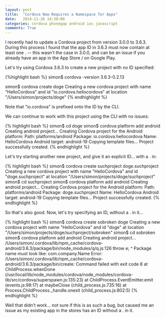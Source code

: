 ```yaml
---
layout: post
title:  "Cordova Now Requires a Namespace for Apps"
date:   2014-11-26 14:30:00
categories: cordova phonegap android ios javascript
comments: True
---
```

I recently had to update a Cordova project from version 3.0.0 to 3.6.3.  During this
process I found that the app ID in 3.6.3 must now contain at least one . -- this wasn't 
the case in 3.0.0, and can be an issue if you already have an app in the App Store / on 
Google Play.

Let's try using Cordova 3.6.3 to create a new project with no ID specified:

{%highlight bash %}
simon$ cordova -version
3.6.3-0.2.13

simon$ cordova create doge
Creating a new cordova project with name "HelloCordova" 
and id "io.cordova.hellocordova" at location "/Users/simon/projects/doge"
{% endhighlight %}

Note that "io.cordova" is prefixed onto the ID by the CLI.

We can continue to work with this project using the CLI with no issues:

{% highlight bash %}
simon$ cd doge
simon$ cordova platform add android
Creating android project...
Creating Cordova project for the Android platform:
     Path: platforms/android
     Package: io.cordova.hellocordova
     Name: HelloCordova
     Android target: android-19
Copying template files...
Project successfully created.
{% endhighlight %}

Let's try starting another new project, and give it an explicit ID... with a . in:

{% highlight bash %}
simon$ cordova create suchproject doge.suchproject
Creating a new cordova project with name "HelloCordova" 
and id "doge.suchproject" at location "/Users/simon/projects/doge/suchproject"
simon$ cd suchproject
simon$ cordova platform add android
Creating android project...
Creating Cordova project for the Android platform:
     Path: platforms/android
     Package: doge.suchproject
     Name: HelloCordova
     Android target: android-19
Copying template files...
Project successfully created.
{% endhighlight %}

So that's also good.  Now, let's try specifying an ID, without a . in it...

{% highlight bash %}
simon$ cordova create sobroken doge
Creating a new cordova project with name "HelloCordova" 
and id "doge" at location "/Users/simon/projects/doge/suchproject/sobroken"
simon$ cd sobroken
simon$ cordova platform add android
Creating android project...
/Users/simon/.cordova/lib/npm_cache/cordova-android/3.6.3/package/bin/node_modules/q/q.js:126
                    throw e;
                          ^
Package name must look like: com.company.Name
Error: /Users/simon/.cordova/lib/npm_cache/cordova-android/3.6.3/package/bin/create: Command failed with exit code 8
    at ChildProcess.whenDone (/usr/local/lib/node_modules/cordova/node_modules/cordova-lib/src/cordova/superspawn.js:135:23)
    at ChildProcess.EventEmitter.emit (events.js:98:17)
    at maybeClose (child_process.js:735:16)
    at Process.ChildProcess._handle.onexit (child_process.js:802:5)
{% endhighlight %}

Well that didn't work... not sure if this is as such a bug, but caused me an issue as my existing app in the stores has an ID without a . in it.